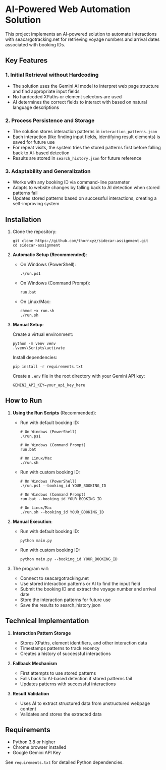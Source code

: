 # AI-Powered Web Automation Solution

This project implements an AI-powered solution to automate interactions with seacargotracking.net for retrieving voyage numbers and arrival dates associated with booking IDs.

## Key Features

### 1. Initial Retrieval without Hardcoding

- The solution uses the Gemini AI model to interpret web page structure and find appropriate input fields
- No hardcoded XPaths or element selectors are used
- AI determines the correct fields to interact with based on natural language descriptions

### 2. Process Persistence and Storage

- The solution stores interaction patterns in `interaction_patterns.json`
- Each interaction (like finding input fields, identifying result elements) is saved for future use
- For repeat visits, the system tries the stored patterns first before falling back to AI-based detection
- Results are stored in `search_history.json` for future reference

### 3. Adaptability and Generalization

- Works with any booking ID via command-line parameter
- Adapts to website changes by falling back to AI detection when stored patterns fail
- Updates stored patterns based on successful interactions, creating a self-improving system

## Installation

1. Clone the repository:

   ```
   git clone https://github.com/thornxyz/sidecar-assignment.git
   cd sidecar-assignment
   ```

2. **Automatic Setup (Recommended)**:

   - On Windows (PowerShell):

     ```
     .\run.ps1
     ```

   - On Windows (Command Prompt):

     ```
     run.bat
     ```

   - On Linux/Mac:
     ```
     chmod +x run.sh
     ./run.sh
     ```

3. **Manual Setup**:

   Create a virtual environment:

   ```
   python -m venv venv
   .\venv\Scripts\activate
   ```

   Install dependencies:

   ```
   pip install -r requirements.txt
   ```

   Create a `.env` file in the root directory with your Gemini API key:

   ```
   GEMINI_API_KEY=your_api_key_here
   ```

## How to Run

1. **Using the Run Scripts** (Recommended):

   - Run with default booking ID:

     ```
     # On Windows (PowerShell)
     .\run.ps1

     # On Windows (Command Prompt)
     run.bat

     # On Linux/Mac
     ./run.sh
     ```

   - Run with custom booking ID:

     ```
     # On Windows (PowerShell)
     .\run.ps1 --booking_id YOUR_BOOKING_ID

     # On Windows (Command Prompt)
     run.bat --booking_id YOUR_BOOKING_ID

     # On Linux/Mac
     ./run.sh --booking_id YOUR_BOOKING_ID
     ```

2. **Manual Execution**:

   - Run with default booking ID:

     ```
     python main.py
     ```

   - Run with custom booking ID:
     ```
     python main.py --booking_id YOUR_BOOKING_ID
     ```

3. The program will:
   - Connect to seacargotracking.net
   - Use stored interaction patterns or AI to find the input field
   - Submit the booking ID and extract the voyage number and arrival date
   - Store the interaction patterns for future use
   - Save the results to search_history.json

## Technical Implementation

1. **Interaction Pattern Storage**

   - Stores XPaths, element identifiers, and other interaction data
   - Timestamps patterns to track recency
   - Creates a history of successful interactions

2. **Fallback Mechanism**

   - First attempts to use stored patterns
   - Falls back to AI-based detection if stored patterns fail
   - Updates patterns with successful interactions

3. **Result Validation**
   - Uses AI to extract structured data from unstructured webpage content
   - Validates and stores the extracted data

## Requirements

- Python 3.8 or higher
- Chrome browser installed
- Google Gemini API Key

See `requirements.txt` for detailed Python dependencies.
